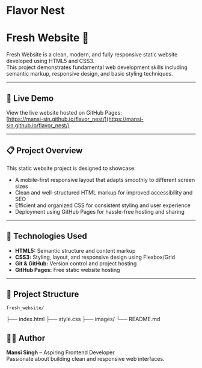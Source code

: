 # Flavor Nest
# Fresh Website 🌿

Fresh Website is a clean, modern, and fully responsive static website developed using HTML5 and CSS3.  
This project demonstrates fundamental web development skills including semantic markup, responsive design, and basic styling techniques.

---

## 🚀 Live Demo

View the live website hosted on GitHub Pages:  
[https://mansi-sin.github.io/flavor_nest/](https://mansi-sin.github.io/flavor_nest/)

---

## 📋 Project Overview

This static website project is designed to showcase:

- A mobile-first responsive layout that adapts smoothly to different screen sizes  
- Clean and well-structured HTML markup for improved accessibility and SEO  
- Efficient and organized CSS for consistent styling and user experience  
- Deployment using GitHub Pages for hassle-free hosting and sharing

---

## 🧩 Technologies Used

- **HTML5:** Semantic structure and content markup  
- **CSS3:** Styling, layout, and responsive design using Flexbox/Grid  
- **Git & GitHub:** Version control and project hosting  
- **GitHub Pages:** Free static website hosting

---

## 📁 Project Structure
    fresh_website/
├── index.html
├── style.css
├── images/
└── README.md

## 👩‍💻 Author

**Mansi Singh** – Aspiring Frontend Developer  
Passionate about building clean and responsive web interfaces.
